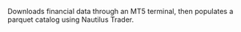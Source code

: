Downloads financial data through an MT5 terminal, then populates a parquet catalog using Nautilus Trader.



